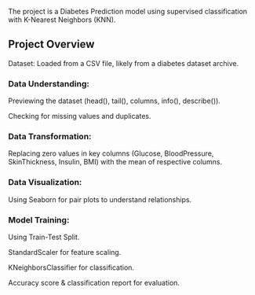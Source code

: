 The project is a Diabetes Prediction model using supervised classification with K-Nearest Neighbors (KNN). 

## Project Overview
Dataset: Loaded from a CSV file, likely from a diabetes dataset archive.

### Data Understanding:
Previewing the dataset (head(), tail(), columns, info(), describe()).

Checking for missing values and duplicates.

### Data Transformation:
Replacing zero values in key columns (Glucose, BloodPressure, SkinThickness, Insulin, BMI) with the mean of respective columns.

### Data Visualization:
Using Seaborn for pair plots to understand relationships.

### Model Training:
Using Train-Test Split.

StandardScaler for feature scaling.

KNeighborsClassifier for classification.

Accuracy score & classification report for evaluation.
